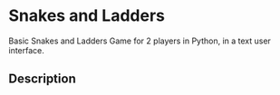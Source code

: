 # Snakes and Ladders
Basic Snakes and Ladders Game for 2 players in Python, in a text user interface.

## Description
